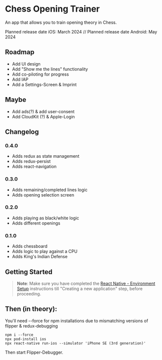 # Chess Opening Trainer
An app that allows you to train opening theory in Chess. 

Planned release date iOS: March 2024 // Planned release date Android: May 2024

## Roadmap 
- Add UI design
- Add "Show me the lines" functionality
- Add co-piloting for progress
- Add IAP
- Add a Settings-Screen & Imprint

## Maybe
- Add ads(?) & add user-consent
- Add CloudKit (?) & Apple-Login

## Changelog
### 0.4.0
- Adds redux as state management
- Adds redux-persist
- Adds react-navigation

### 0.3.0
- Adds remaining/completed lines logic
- Adds opening selection screen

### 0.2.0
- Adds playing as black/white logic
- Adds different openings

### 0.1.0
- Adds chessboard
- Adds logic to play against a CPU
- Adds King's Indian Defense 

## Getting Started
>**Note**: Make sure you have completed the [React Native - Environment Setup](https://reactnative.dev/docs/environment-setup) instructions till "Creating a new application" step, before proceeding.

## Then (in theory):
You'll need --force for npm installations due to mismatching versions of flipper & redux-debugging

```cd .
npm i --force
npx pod-install ios
npx react-native run-ios --simulator 'iPhone SE (3rd generation)'
```

Then start Flipper-Debugger.
